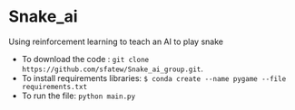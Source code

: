 # Snake_ai

Using reinforcement learning to teach an AI to play snake


* To download the code : `git clone https://github.com/sfatew/Snake_ai_group.git`.
* To install requirements libraries: `$ conda create --name pygame --file requirements.txt`
* To run the file: `python main.py`
